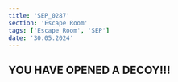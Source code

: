 ```yaml
---
title: 'SEP_0287'
section: 'Escape Room'
tags: ['Escape Room', 'SEP']
date: '30.05.2024'
---
```


## YOU HAVE OPENED A DECOY!!!

